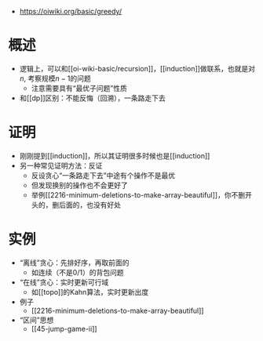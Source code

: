 - https://oiwiki.org/basic/greedy/
# 概述
- 逻辑上，可以和[[oi-wiki-basic/recursion]]，[[induction]]做联系，也就是对$n$, 考察规模$n-1$的问题
  - 注意需要具有“最优子问题”性质
- 和[[dp]]区别：不能反悔（回溯），一条路走下去
# 证明
- 刚刚提到[[induction]]，所以其证明很多时候也是[[induction]]
- 另一种常见证明方法：反证
  - 反设贪心“一条路走下去”中途有个操作不是最优
  - 但发现换别的操作也不会更好了
  - 举例[[2216-minimum-deletions-to-make-array-beautiful]]，你不删开头的，删后面的，也没有好处
# 实例
- “离线”贪心：先排好序，再取前面的
  - 如连续（不是0/1）的背包问题
- “在线”贪心：实时更新可行域
  - 如[[topo]]的Kahn算法，实时更新出度
- 例子
  - [[2216-minimum-deletions-to-make-array-beautiful]]
- “区间”思想
  - [[45-jump-game-ii]]